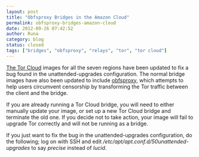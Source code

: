```yaml
---
layout: post
title: "Obfsproxy Bridges in the Amazon Cloud"
permalink: obfsproxy-bridges-amazon-cloud
date: 2012-09-26 07:42:52
author: Runa
category: blog
status: closed
tags: ["bridges", "obfsproxy", "relays", "tor", "tor cloud"]
---
```


[The Tor Cloud](https://cloud.torproject.org/) images for all the seven regions have been updated to fix a bug found in the unattended-upgrades configuration. The normal bridge images have also been updated to include [obfsproxy](https://www.torproject.org/projects/obfsproxy), which attempts to help users circumvent censorship by transforming the Tor traffic between the client and the bridge.

If you are already running a Tor Cloud bridge, you will need to either manually update your image, or set up a new Tor Cloud bridge and terminate the old one. If you decide not to take action, your image will fail to upgrade Tor correctly and will not be running as a bridge.

If you just want to fix the bug in the unattended-upgrades configuration, do the following; log on with SSH and edit */etc/apt/apt.conf.d/50unattended-upgrades* to say *precise* instead of *lucid*.
